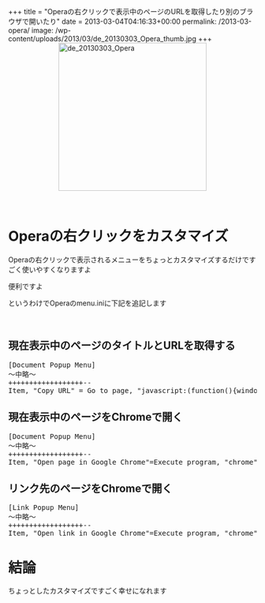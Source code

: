 +++
title = "Operaの右クリックで表示中のページのURLを取得したり別のブラウザで開いたり"
date = 2013-03-04T04:16:33+00:00
permalink: /2013-03-opera/
image: /wp-content/uploads/2013/03/de_20130303_Opera_thumb.jpg
+++
[<img title="de_20130303_Opera" style="border-top: 0px; border-right: 0px; background-image: none; border-bottom: 0px; float: none; padding-top: 0px; padding-left: 0px; margin-left: auto; border-left: 0px; display: block; padding-right: 0px; margin-right: auto" border="0" alt="de_20130303_Opera" src="http://5000164.jp/wp-content/uploads/2013/03/de_20130303_Opera_thumb.jpg" width="300" height="300" />](http://5000164.jp/wp-content/uploads/2013/03/de_20130303_Opera.jpg)

&nbsp;

# Operaの右クリックをカスタマイズ

Operaの右クリックで表示されるメニューをちょっとカスタマイズするだけですごく使いやすくなりますよ

便利ですよ

というわけでOperaのmenu.iniに下記を追記します

&nbsp;

## 現在表示中のページのタイトルとURLを取得する

<pre class="brush: jscript; gutter: false; title: ; notranslate" title="">[Document Popup Menu]
～中略～
++++++++++++++++++--
Item, "Copy URL" = Go to page, "javascript:(function(){window.prompt('', document.title+'\n'+location.href);})();" & Delay, 100 & Cut & Cancel
</pre>

## 現在表示中のページをChromeで開く

<pre class="brush: jscript; gutter: false; title: ; notranslate" title="">[Document Popup Menu]
～中略～
++++++++++++++++++--
Item, "Open page in Google Chrome"=Execute program, "chrome","%u"
</pre>

## リンク先のページをChromeで開く

<pre class="brush: jscript; gutter: false; title: ; notranslate" title="">[Link Popup Menu]
～中略～
++++++++++++++++++--
Item, "Open link in Google Chrome"=Execute program, "chrome","%l"
</pre>

# 結論

ちょっとしたカスタマイズですごく幸せになれます